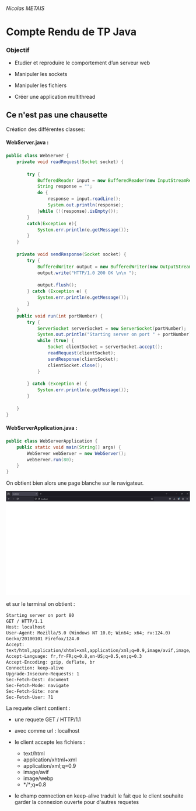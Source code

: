 ###### Nicolas METAIS

# Compte Rendu de TP Java


### Objectif

- Etudier et reproduire le comportement d’un serveur web

- Manipuler les sockets

- Manipuler les fichiers

- Créer une application multithread

## Ce n'est pas une chausette
Création des différentes classes:

#### WebServer.java :
```JAVA
public class WebServer {
    private void readRequest(Socket socket) {

        try {
            BufferedReader input = new BufferedReader(new InputStreamReader(socket.getInputStream()));
            String response = "";
            do {
                response = input.readLine();
                System.out.println(response);
            }while (!(response).isEmpty());
        }
        catch(Exception e){
            System.err.println(e.getMessage());
        }
    }

    private void sendResponse(Socket socket) {
        try {
            BufferedWriter output = new BufferedWriter(new OutputStreamWriter(socket.getOutputStream()));
            output.write("HTTP/1.0 200 OK \n\n ");

            output.flush();
        } catch (Exception e) {
            System.err.println(e.getMessage());
        }
    }
    public void run(int portNumber) {
        try {
            ServerSocket serverSocket = new ServerSocket(portNumber);
            System.out.println("Starting server on port " + portNumber);
            while (true) {
                Socket clientSocket = serverSocket.accept();
                readRequest(clientSocket);
                sendResponse(clientSocket);
                clientSocket.close();
            }

        } catch (Exception e) {
            System.err.println(e.getMessage());
        }

    }
}
```
#### WebServerApplication.java :
```JAVA
public class WebServerApplication {
    public static void main(String[] args) {
        WebServer webServer = new WebServer();
        webServer.run(80);
    }
}
```

On obtient bien alors une page blanche sur le navigateur.

![img.png](img.png)

et sur le terminal on obtient :
```
Starting server on port 80
GET / HTTP/1.1
Host: localhost
User-Agent: Mozilla/5.0 (Windows NT 10.0; Win64; x64; rv:124.0) Gecko/20100101 Firefox/124.0
Accept: text/html,application/xhtml+xml,application/xml;q=0.9,image/avif,image/webp,*/*;q=0.8
Accept-Language: fr,fr-FR;q=0.8,en-US;q=0.5,en;q=0.3
Accept-Encoding: gzip, deflate, br
Connection: keep-alive
Upgrade-Insecure-Requests: 1
Sec-Fetch-Dest: document
Sec-Fetch-Mode: navigate
Sec-Fetch-Site: none
Sec-Fetch-User: ?1
```

La requete client contient :

- une requete GET / HTTP/1.1 

- avec comme url : localhost
- le client accepte les fichiers :
  - text/html 
  - application/xhtml+xml 
  - application/xml;q=0.9 
  - image/avif
  - image/webp
  - \*/*;q=0.8
- le champ connection en keep-alive traduit le fait que le client souhaite garder la connexion ouverte pour d'autres requetes
